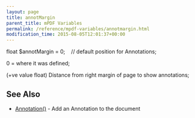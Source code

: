 ```yaml
---
layout: page
title: annotMargin
parent_title: mPDF Variables
permalink: /reference/mpdf-variables/annotmargin.html
modification_time: 2015-08-05T12:01:37+00:00
---
```




<p>float $annotMargin = 0;&nbsp;&nbsp;&nbsp; // default position for Annotations;</p>
<p>0 = where it was defined;</p>
<p>(+ve value float) Distance from right margin of page to show annotations;</p>
<h2>See Also</h2>
<ul>
<li class="manual_boxlist"><a href="{{ "/reference/mpdf-functions/annotation.html" | prepend: site.baseurl }}">Annotation()</a> - Add an Annotation to the document</li>
</ul>
<p>&nbsp;</p>
